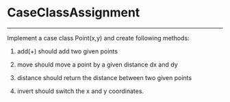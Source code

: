 # CaseClassAssignment
---------------------------------------------------------------

Implement a case class Point(x,y) and create following methods:

1. add(+) should add two given points

2. move should move a point by a given distance dx and dy

3. distance should return the distance between two given points

4. invert should switch the x and y coordinates.
